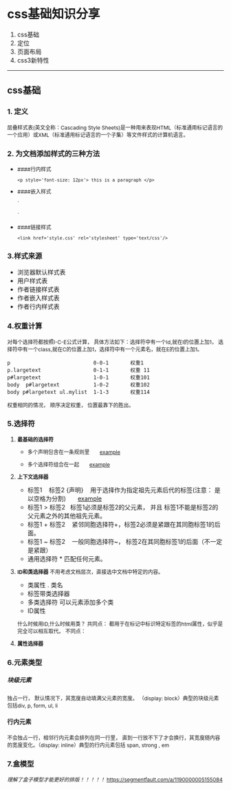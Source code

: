 # css基础知识分享

1. css基础
3. 定位
4. 页面布局
5. css3新特性

---

## css基础

### 1. 定义
层叠样式表(英文全称：Cascading Style Sheets)是一种用来表现HTML（标准通用标记语言的一个应用）或XML（标准通用标记语言的一个子集）等文件样式的计算机语言。

### 2. 为文档添加样式的三种方法
* ####行内样式

	`<p style='font-size: 12px'> this is a paragraph </p>`

* ####嵌入样式
	
	`
	<style type="text/css">
		p {font-size: 12px}
	</style>
	`
	
* ####链接样式
	
	`<link href='style.css' rel='stylesheet' type='text/css'/>`
	
### 3.样式来源

* 浏览器默认样式表
* 用户样式表
* 作者链接样式表
* 作者嵌入样式表
* 作者行内样式表 

### 4.权重计算

对每个选择符都按照I-C-E公式计算，
具体方法如下：选择符中有一个Id,就在I的位置上加1， 选择符中有一个class,就在C的位置上加1，选择符中有一个元素名，就在E的位置上加1。

	p       					0-0-1  		权重1
	p.largetext 				0-1-1 		权重 11
	p#largetext 				1-0-1		权重101
	body  p#largetext 			1-0-2		权重102
	body p#largetext ul.mylist  1-1-3		权重114
	
权重相同的情况， 顺序决定权重， 位置最靠下的胜出。
	
	
### 5.选择符
1. __最基础的选择符__

	* 多个声明包含在一条规则里  &nbsp;&nbsp;&nbsp;&nbsp;&nbsp;     [example](https://codepen.io/messi20133/pen/NgPvBr)
	
	* 多个选择符组合在一起 &nbsp;&nbsp;&nbsp;&nbsp;&nbsp;     [example](https://codepen.io/messi20133/pen/NgPvBr)
	

2. __上下文选择器__
	*  标签1 &nbsp;&nbsp; 标签2 {声明}  &nbsp;&nbsp; 用于选择作为指定祖先元素后代的标签(注意： 是以空格为分割)  &nbsp;&nbsp;&nbsp;&nbsp;&nbsp; [example](https://codepen.io/messi20133/pen/GEgMKJ) 
	* 标签1  >  标签2 &nbsp;&nbsp;标签1必须是标签2的父元素， 并且 标签1不能是标签2的父元素之外的其他祖先元素。  
	* 标签1 + 标签2 &nbsp;&nbsp; 紧邻同胞选择符+，标签2必须是紧跟在其同胞标签1的后面。
	* 标签1 ~ 标签2 &nbsp;&nbsp; 一般同胞选择符~， 标签2在其同胞标签1的后面（不一定是紧跟）
	* 通用选择符 * 匹配任何元素。
	
3. __ID和类选择器__
	不用考虑文档层次，直接选中文档中特定的内容。
	
	* 类属性 . 类名
	* 标签带类选择器
	* 多类选择符  可以元素添加多个类
	* ID属性

	什么时候用ID,什么时候用类？
	共同点： 都用于在标记中标识特定标签的html属性，似乎是完全可以相互取代。
	不同点：
4. __属性选择器__


### 6.元素类型

##### 块级元素

独占一行， 默认情况下，其宽度自动填满父元素的宽度。 （display: block）典型的块级元素包括div, p, form, ul, li  

#### 行内元素
不会独占一行，相邻行内元素会排列在同一行里， 直到一行放不下了才会换行，其宽度随内容的宽度变化。（display: inline）典型的行内元素包括 span, strong , em

### 7.盒模型
*理解了盒子模型才能更好的排版！！！！！*
https://segmentfault.com/a/1190000005155084

